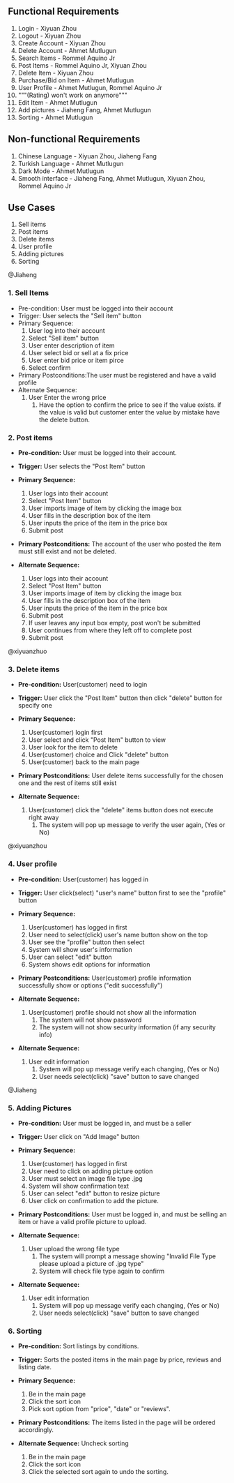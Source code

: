 
## Functional Requirements

1. Login - Xiyuan Zhou
2. Logout - Xiyuan Zhou
3. Create Account - Xiyuan Zhou
4. Delete Account - Ahmet Mutlugun
5. Search Items - Rommel Aquino Jr 
6. Post Items - Rommel Aquino Jr, Xiyuan Zhou
7. Delete Item - Xiyuan Zhou
8. Purchase/Bid on Item - Ahmet Mutlugun
9. User Profile - Ahmet Mutlugun, Rommel Aquino Jr
10. """(Rating) won't work on anymore"""
11. Edit Item - Ahmet Mutlugun
12. Add pictures - Jiaheng Fang, Ahmet Mutlugun
13. Sorting - Ahmet Mutlugun

## Non-functional Requirements

1. Chinese Language - Xiyuan Zhou, Jiaheng Fang
2. Turkish Language - Ahmet Mutlugun
3. Dark Mode - Ahmet Mutlugun
4. Smooth interface - Jiaheng Fang, Ahmet Mutlugun, Xiyuan Zhou, Rommel Aquino Jr

## Use Cases
1. Sell items
2. Post items
3. Delete items 
4. User profile
5. Adding pictures
6. Sorting

@Jiaheng
### 1. Sell Items
- Pre-condition: User must be logged into their account
- Trigger: User selects the "Sell item" button
- Primary Sequence:
    1. User log into their account
    2. Select "Sell item" button
    3. User enter description of item
    4. User select bid or sell at a fix price
    5. User enter bid price or item pirce
    6. Select confirm
- Primary Postconditions:The user must be registered and have a valid profile
- Alternate Sequence:
  1. User Enter the wrong price
     1. Have the option to confirm the price to see if the value exists. if the value is valid but customer enter the value by mistake have the delete button.
  
### 2. Post items

- **Pre-condition:** User must be logged into their account.

- **Trigger:** User selects the "Post Item" button

- **Primary Sequence:**
  
  1. User logs into their account
  2. Select "Post Item" button
  3. User imports image of item by clicking the image box
  4. User fills in the description box of the item
  5. User inputs the price of the item in the price box
  6. Submit post

- **Primary Postconditions:** The account of the user who posted the item must still exist and not be deleted.

- **Alternate Sequence:** 
  
  1. User logs into their account
  2. Select "Post Item" button
  3. User imports image of item by clicking the image box
  4. User fills in the description box of the item
  5. User inputs the price of the item in the price box
  6. Submit post
  7. If user leaves any input box empty, post won't be submitted
  8. User continues from where they left off to complete post
  9. Submit post

@xiyuanzhuo
### 3. Delete items
- **Pre-condition:** User(customer) need to login

- **Trigger:** User click the "Post Item" button then click "delete" button for specify one

- **Primary Sequence:**
  1. User(customer) login first
  2. User select and click "Post Item" button to view
  3. User look for the item to delete
  4. User(customer) choice and Click "delete" button
  5. User(customer) back to the main page

- **Primary Postconditions:** User delete items successfully for the chosen one and the rest of items still exist

- **Alternate Sequence:**
  1. User(customer) click the "delete" items button does not execute right away
     1. The system will pop up message to verify the user again, (Yes or No)
     
@xiyuanzhou
### 4. User profile
- **Pre-condition:** User(customer) has logged in

- **Trigger:** User click(select) "user's name" button first to see the "profile" button

- **Primary Sequence:**
  1. User(customer) has logged in first
  2. User need to select(click) user's name button show on the top
  3. User see the "profile" button then select
  4. System will show user's information
  5. User can select "edit" button 
  6. System shows edit options for information

- **Primary Postconditions:** User(customer) profile information successfully show or options ("edit successfully")

- **Alternate Sequence:**
  1. User(customer) profile should not show all the information
     1. The system will not show password
     2. The system will not show security information (if any security info)

- **Alternate Sequence:**
  1. User edit information
     1. System will pop up message verify each changing, (Yes or No)
     2. User needs select(click) "save" button to save changed

@Jiaheng
### 5. Adding Pictures
- **Pre-condition:** User must be logged in, and must be a seller

- **Trigger:** User click on "Add Image" button

- **Primary Sequence:**
  1. User(customer) has logged in first
  2. User need to click on adding picture option 
  3. User must select an image file type .jpg
  4. System will show confirmation text
  5. User can select "edit" button to resize picture
  6. User click on confirmation to add the picture.

- **Primary Postconditions:** User must be logged in, and must be selling an item or have a valid profile picture to upload.

- **Alternate Sequence:**
  1. User upload the wrong file type
     1. The system will prompt a message showing "Invalid File Type please upload a picture of .jpg type"
     2. System will check file type again to confirm 

- **Alternate Sequence:**
  1. User edit information
     1. System will pop up message verify each changing, (Yes or No)
     2. User needs select(click) "save" button to save changed
  
### 6. **Sorting** 
- **Pre-condition:** Sort listings by conditions.

- **Trigger:** Sorts the posted items in the main page by price, reviews and listing date. 

- **Primary Sequence:**
  
  1. Be in the main page
  2. Click the sort icon
  3. Pick sort option from "price", "date" or "reviews".

- **Primary Postconditions:** The items listed in the page will be ordered accordingly. 

- **Alternate Sequence:** Uncheck sorting
  
  1. Be in the main page
  2. Click the sort icon
  3. Click the selected sort again to undo the sorting.
